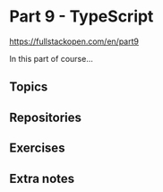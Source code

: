 # Part 9 - TypeScript

<https://fullstackopen.com/en/part9>

In this part of course...

## Topics

## Repositories

## Exercises

## Extra notes
